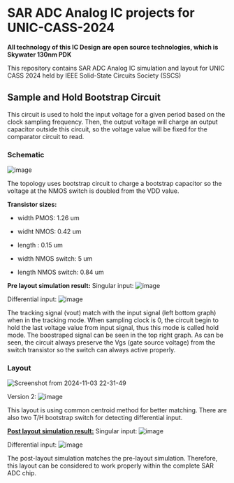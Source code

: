 # SAR ADC Analog IC projects for UNIC-CASS-2024

**All technology of this IC Design are open source technologies, which is Skywater 130nm PDK**

This repository contains SAR ADC Analog IC simulation and layout for UNIC CASS 2024 held by IEEE Solid-State Circuits Society (SSCS) 

## Sample and Hold Bootstrap Circuit
This circuit is used to hold the input voltage for a given period based on the clock sampling frequency. Then, the output voltage will charge an output capacitor outside this circuit, so the voltage value will be fixed for the comparator circuit to read.

### Schematic
![image](https://github.com/user-attachments/assets/ba60d1a8-755e-47bb-bc13-16f59aac06d7)

The topology uses bootstrap circuit to charge a bootstrap capacitor so the voltage at the NMOS switch is doubled from the VDD value.

**Transistor sizes:**
- width PMOS: 1.26 um
- widht NMOS: 0.42 um
- length : 0.15 um

- width NMOS switch: 5 um
- length NMOS switch: 0.84 um

**Pre layout simulation result:**
Singular input:
![image](https://github.com/user-attachments/assets/3285501e-2585-4548-bfe2-cf06336ca43d)

Differential input:
![image](https://github.com/user-attachments/assets/d8a35e56-429d-4ee4-8bef-9292650972d6)


The tracking signal (vout) match with the input signal (left bottom graph) when in the tracking mode. When sampling clock is 0, the circuit begin to hold the last voltage value from input signal, thus this mode is called hold mode. The boostraped signal can be seen in the top right graph. As can be seen, the circuit always preserve the Vgs (gate source voltage) from the switch transistor so the switch can always active properly.

### Layout
![Screenshot from 2024-11-03 22-31-49](https://github.com/user-attachments/assets/43cc6b5b-1e29-4e2f-aa7b-ff88ef3271b8)

Version 2:
![image](https://github.com/user-attachments/assets/6afeb0b7-a74a-43ce-96b8-1827cf440860)


This layout is using common centroid method for better matching. There are also two T/H bootstrap switch for detecting differential input.

<U>**Post layout simulation result:**</U>
Singular input:
![image](https://github.com/user-attachments/assets/96722b9f-1a03-476a-8e7b-a663f78d3752)

Differential input:
![image](https://github.com/user-attachments/assets/317a273c-a3d8-489d-b1bc-3be0bf9e6cc4)


The post-layout simulation matches the pre-layout simulation. Therefore, this layout can be considered to work properly within the complete SAR ADC chip.




